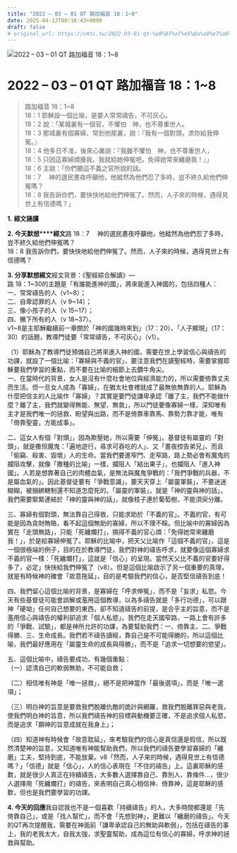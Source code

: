 ```yaml
---
title: "2022 – 03 – 01 QT 路加福音 18：1~8"
date: 2025-04-12T00:16:43+0800
draft: false
# original_url: https://cmtc.tw/2022-03-01-qt-%e8%b7%af%e5%8a%a0%e7%a6%8f%e9%9f%b3-18%ef%bc%9a18
---
```


![2022 – 03 – 01 QT 路加福音 18：1~8](/images/qt.jpg   "2022 – 03 – 01 QT 路加福音 18：1~8")

# 2022 – 03 – 01 QT 路加福音 18：1~8

> 路加福音 18：1~8  
> 18：1 耶穌設一個比喻，是要人常常禱告，不可灰心。  
> 18：2 說：「某城裏有一個官，不懼怕　神，也不尊重世人。  
> 18：3 那城裏有個寡婦，常到他那裏，說：『我有一個對頭，求你給我伸冤。』  
> 18：4 他多日不准，後來心裏說：『我雖不懼怕　神，也不尊重世人，  
> 18：5 只因這寡婦煩擾我，我就給她伸冤吧，免得她常來纏磨我！』」  
> 18：6 主說：「你們聽這不義之官所說的話。  
> 18：7 　神的選民晝夜呼籲他，他縱然為他們忍了多時，豈不終久給他們伸冤嗎？  
> 18：8 我告訴你們，要快快地給他們伸冤了。然而，人子來的時候，遇得見世上有信德嗎？」

**1.** **經文誦讀**

**2. 今天默想****經文**路 18：7 　神的選民晝夜呼籲他，他縱然為他們忍了多時，豈不終久給他們伸冤嗎？  
18：8 我告訴你們，要快快地給他們伸冤了。然而，人子來的時候，遇得見世上有信德嗎？

**3. 分享默想經文**經文背景：《聖經綜合解讀》—  
路 18：1~30的主題是「有誰能進神的國」，將來能進入神國的，包括四種人：  
一、常常禱告的人（v1~8）；  
二、自卑認罪的人（v 9~14）；  
三、像小孩子的人（v 15~17）；  
四、撇下所有的人（v 18~37）。  
v1~8是主耶穌繼續前一章關於「神的國幾時來到」（17：20）、「人子顯現」（17：30）的話題，教導門徒要「常常禱告，不可灰心」（v1）。

（1）耶穌為了教導門徒預備自己將來進入神的國，需要在世上學習信心與禱告的功課，就設了一個比喻：「寡婦與不義的官」，要注意我們在讀聖經時，需要掌握耶穌要我們學習的重點，而不要在比喻的細節上去鑽牛角尖。  
一、在當時代的背景，女人是沒有什麼社會地位與經濟能力的，所以需要倚靠丈夫而生活。但一旦女人成為「寡婦」，在猶太社會裡就成了最無依無靠的人。耶穌為什麼把信主的人比喻作「寡婦」？其實是要門徒謙卑承認「離了主，我們不能做什麼？離了主，我們就變得無能、無望、無救」，所以門徒要像寡婦一樣，深知唯有主才是我們唯一的拯救、盼望與出路，而不是倚靠車靠馬、靠勢力靠才能，唯有「倚靠聖靈，方能成事」。

二、這女人有個「對頭」，因為欺壓她，所以需要「伸冤」。基督徒有屬靈的「對頭」，就是撒但魔鬼：「遍地遊行，尋求可吞吃的人」、又「晝夜控告弟兄」、而且「偷竊、殺害、毀壞」人的生命。當我們要進窄門、走窄路，路上勢必會有魔鬼的攔阻攻擊，就像「撒種的比喻」一樣，攔阻人「結出果子」，也攔阻人「進入神國」。人若是想靠著自己的肉體血氣，是無法與魔鬼爭戰的：「我們爭戰的兵器，不是屬血氣的」。因此基督徒要有「爭戰意識」，要天天穿上「屬靈軍裝」，不要迷迷糊糊，被捆綁轄制還不知道怎麼死的。「屬靈的軍裝」，就是「神的靈與神的話」，我們需要緊緊連結於「神的靈與神的話」，就像枝子連於葡萄樹，不能須臾分離。

三、寡婦有個對頭，無法靠自己得救，只能求助於「不義的官」。不義的官，有可能是因為貪財賄賂，看不起這個無助的寡婦，所以不理不睬。但比喻中的寡婦因為實在「走頭無路」，只能「死纏爛打」，搞得不義的官心煩：「免得她常來纏磨我！」，於是給寡婦伸冤了。耶穌的比喻中，把天父比喻作「這個不義的官」，這是一個很極端的例子，目的在於教導門徒，我們對神的禱告呼求，就要像這個寡婦求不義的官一樣：「死纏爛打」，這就是「信心」的呈現。當然天父比不義的官要好得多了，必定」快快給我們伸冤了（v8）。但是這個比喻啟示了另一個重要的真理，就是有時候神的確會「故意拖延」，目的是考驗我們的信心，是否堅信禱告到底！

四、我們留心這個比喻的背景，是寡婦在「呼求伸冤」，而不是「妄求」私慾。今天有些基督徒可能會誤解或濫用這個教導，以為多禱告就是「多行功德」，可以跟神「硬坳」任何自己想要的東西，卻不知道禱告的前提，是合乎主的旨意，而不是濫用信心與禱告的權利卻追求「個人私慾」。我們在走天國窄路，一路上會有許多的「爭戰、試驗」，都是神所允許的功課，為要幫助我們：一、倚靠主、二、爭戰得勝、三、生命成長。我們若不禱告讀經，靠自己是不可能得勝的，所以這個比喻，我們最好應用在「屬靈生命的成長與得勝」，而不是「追求一切想要的慾望」。

五、這個比喻中，禱告要成功，有幾個重點：  
（一）認清自己的軟弱無助，不可能自救；

（二）相信唯有神是「唯一拯救」，絕不是把神當作「最後選項」，而是「唯一選項」；

（三）明白神的旨意是要救我們脫離仇敵的詭計與網羅，救我們脫離罪惡與老我，使我們明白神的旨意，所以我們禱告神的目標與動機要正確，不是追求個人私慾，而是追求「願神的旨意成就在我身上」；

（四）知道神有時候會「故意耽延」，來考驗我們的信心是真信還是假信，所以既然清楚神的旨意，又知道唯有神能幫助我們，所以我們的禱告要學習寡婦的「纏磨」工夫，堅持到底，不能放棄。v8「然而，人子來的時候，遇得見世上有信德嗎？」「信德」就是「信心」，人的信心表現在「不住的禱告」上。這裏耶穌的感歎，就是很少人真正在持續禱告，大多數人選擇靠自己、靠別人、靠條件…，很少人選擇用「死纏爛打」的禱告，來表明自己真心相信神、倚靠神，這是耶穌的感歎，但也是我們要學習的功課。

**4. 今天的回應**我自認我也不是一個喜歡「持續禱告」的人，大多時間都還是「先倚靠自己」，或是「找人幫忙」，而不會「先想到神」，更難以「纏磨的禱告」。今天的QT再次提醒我，需要在神面前「謙卑承認自己的無助與軟弱」，包括在禱告的事上，我的老我太大，自我太強，求聖靈幫助，成為這位有信心的寡婦，呼求神的拯救與幫助。